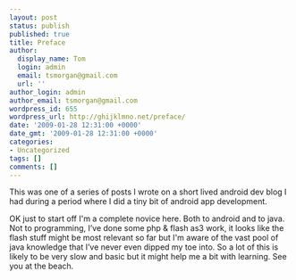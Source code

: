 ```yaml
---
layout: post
status: publish
published: true
title: Preface
author:
  display_name: Tom
  login: admin
  email: tsmorgan@gmail.com
  url: ''
author_login: admin
author_email: tsmorgan@gmail.com
wordpress_id: 655
wordpress_url: http://ghijklmno.net/preface/
date: '2009-01-28 12:31:00 +0000'
date_gmt: '2009-01-28 12:31:00 +0000'
categories:
- Uncategorized
tags: []
comments: []
---
```


<p class="note">This was one of a series of posts I wrote on a short lived android dev blog I had during a period where I did a tiny bit of android app development.</p>
<!-- more -->
OK just to start off I'm a complete novice here. Both to android and to java. Not to programming, I&#8217;ve done some php &amp; flash as3 work, it looks like the flash stuff might be most relevant so far but I'm aware of the vast pool of java knowledge that I&#8217;ve never even dipped my toe into. So a lot of this is likely to be very slow and basic but it might help me a bit with learning. See you at the beach.

